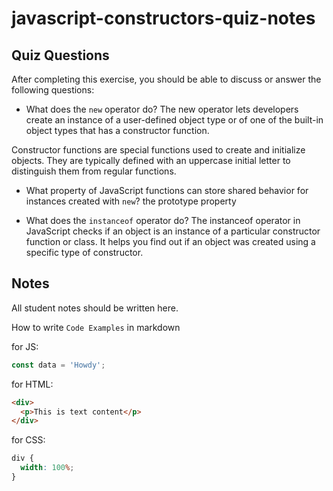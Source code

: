 # javascript-constructors-quiz-notes

## Quiz Questions

After completing this exercise, you should be able to discuss or answer the following questions:

- What does the `new` operator do?
  The new operator lets developers create an instance of a user-defined object type or of one of the built-in object types that has a constructor function.

Constructor functions are special functions used to create and initialize objects. They are typically defined with an uppercase initial letter to distinguish them from regular functions.

- What property of JavaScript functions can store shared behavior for instances created with `new`?
  the prototype property

- What does the `instanceof` operator do?
  The instanceof operator in JavaScript checks if an object is an instance of a particular constructor function or class. It helps you find out if an object was created using a specific type of constructor.

## Notes

All student notes should be written here.

How to write `Code Examples` in markdown

for JS:

```javascript
const data = 'Howdy';
```

for HTML:

```html
<div>
  <p>This is text content</p>
</div>
```

for CSS:

```css
div {
  width: 100%;
}
```

